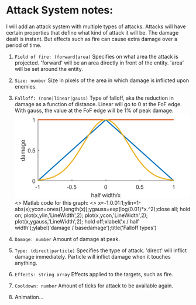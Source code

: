 # Attack System notes:
I will add an attack system with multiple types of attacks. Attacks will have certain properties that define what kind of attack it will be. The damage dealt is instant. But effects such as fire can cause extra damage over a period of time.

1. `Field of fire: (forward|area)`
Specifies on what area the attack is projected. 'forward' will be an area directly in front of the entity. 'area' will be set around the entity.

2. `Size: number`
Size in pixels of the area in which damage is inflicted upon enemies.

3. `Falloff: (none|linear|gauss)`
Type of falloff, aka the reduction in damage as a function of distance. Linear will go to 0 at the FoF edge. With gauss, the value at the FoF edge will be 1% of peak damage.
![Falloff Graphs](falloff.png)
<> Matlab code for this graph:
<> x=-1:0.01:1;ylin=1-abs(x);ycon=ones(1,length(x));ygauss=exp(log(0.01)*x.^2);close all; hold on; plot(x,ylin,'LineWidth',2); plot(x,ycon,'LineWidth',2); plot(x,ygauss,'LineWidth',2); hold off;xlabel('x / half width');ylabel('damage / basedamage');title('Falloff types')

4. `Damage: number`
Amount of damage at peak.

5. `Type: (direct|particle)`
Specifies the type of attack. 'direct' will inflict damage immediately. Particle will inflict damage when it touches anything.

6. `Effects: string array`
Effects applied to the targets, such as fire.

7. `Cooldown: number`
Amount of ticks for attack to be available again.

8. Animation...
